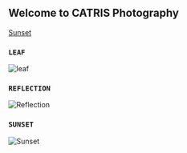 ## Welcome to CATRIS Photography

[Sunset](/https://catrispics.github.io/nextpage/)


### ```LEAF```

![leaf](/catrisphotography/Leaf.jpg)


### ```REFLECTION```

![Reflection](/catrisphotography/reflection.jpg)


### ```SUNSET```

![Sunset](/catrisphotography/Sunset.jpg)


